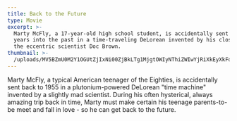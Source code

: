 ```yaml
---
title: Back to the Future
type: Movie
excerpt: >-
  Marty McFly, a 17-year-old high school student, is accidentally sent thirty
  years into the past in a time-traveling DeLorean invented by his close friend,
  the eccentric scientist Doc Brown. 
thumbnail: >-
  /uploads/MV5BZmU0M2Y1OGUtZjIxNi00ZjBkLTg1MjgtOWIyNThiZWIwYjRiXkEyXkFqcGdeQXVyMTQxNzMzNDI@._V1_SY1000_CR0,0,643,1000_AL_.jpg
---
```

Marty McFly, a typical American teenager of the Eighties, is accidentally sent back to 1955 in a plutonium-powered DeLorean "time machine" invented by a slightly mad scientist. During his often hysterical, always amazing trip back in time, Marty must make certain his teenage parents-to-be meet and fall in love - so he can get back to the future.
